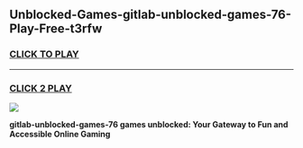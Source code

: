 
## Unblocked-Games-gitlab-unblocked-games-76-Play-Free-t3rfw
<h3>
<a href="https://premium76.site?title=gitlab-unblocked-games-76&ref=10A">CLICK TO PLAY</a></h3>
<hr>

<h3>
<a href="https://premium76.site?title=gitlab-unblocked-games-76&ref=10A">CLICK 2 PLAY</a>
  
</h3>

<a href="https://premium76.site?title=gitlab-unblocked-games-76&ref=10A"><img src="https://clearcache.store/games.png"></a>


**gitlab-unblocked-games-76 games unblocked: Your Gateway to Fun and Accessible Online Gaming**

